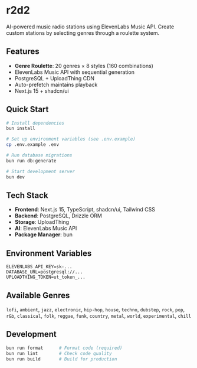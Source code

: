 # r2d2

AI-powered music radio stations using ElevenLabs Music API. Create custom stations by selecting genres through a roulette system.

## Features

- **Genre Roulette**: 20 genres × 8 styles (160 combinations)
- ElevenLabs Music API with sequential generation
- PostgreSQL + UploadThing CDN
- Auto-prefetch maintains playback
- Next.js 15 + shadcn/ui

## Quick Start

```bash
# Install dependencies
bun install

# Set up environment variables (see .env.example)
cp .env.example .env

# Run database migrations
bun run db:generate

# Start development server
bun dev
```

## Tech Stack

- **Frontend**: Next.js 15, TypeScript, shadcn/ui, Tailwind CSS
- **Backend**: PostgreSQL, Drizzle ORM
- **Storage**: UploadThing
- **AI**: ElevenLabs Music API
- **Package Manager**: bun

## Environment Variables

```env
ELEVENLABS_API_KEY=sk-...
DATABASE_URL=postgresql://...
UPLOADTHING_TOKEN=ut_token_...
```

## Available Genres

`lofi`, `ambient`, `jazz`, `electronic`, `hip-hop`, `house`, `techno`, `dubstep`, `rock`, `pop`, `r&b`, `classical`, `folk`, `reggae`, `funk`, `country`, `metal`, `world`, `experimental`, `chill`

## Development

```bash
bun run format      # Format code (required)
bun run lint        # Check code quality
bun run build       # Build for production
```
